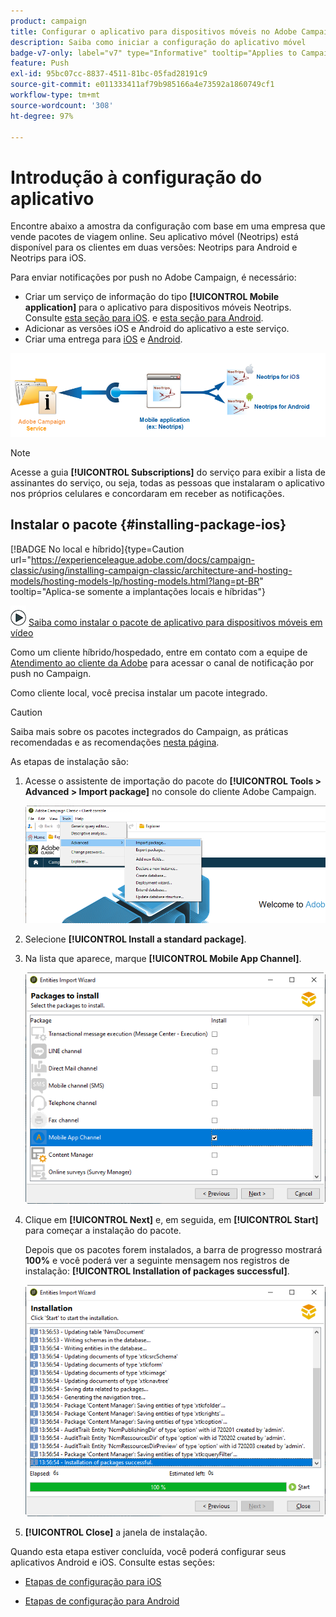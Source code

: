 ```yaml
---
product: campaign
title: Configurar o aplicativo para dispositivos móveis no Adobe Campaign
description: Saiba como iniciar a configuração do aplicativo móvel
badge-v7-only: label="v7" type="Informative" tooltip="Applies to Campaign Classic v7 only"
feature: Push
exl-id: 95bc07cc-8837-4511-81bc-05fad28191c9
source-git-commit: e011333411af79b985166a4e73592a1860749cf1
workflow-type: tm+mt
source-wordcount: '308'
ht-degree: 97%

---
```


# Introdução à configuração do aplicativo



Encontre abaixo a amostra da configuração com base em uma empresa que vende pacotes de viagem online. Seu aplicativo móvel (Neotrips) está disponível para os clientes em duas versões: Neotrips para Android e Neotrips para iOS.

Para enviar notificações por push no Adobe Campaign, é necessário:

* Criar um serviço de informação do tipo **[!UICONTROL Mobile application]** para o aplicativo para dispositivos móveis Neotrips. Consulte [esta seção para iOS](configuring-the-mobile-application.md#configuring-ios-service). e [esta seção para Android](configuring-the-mobile-application-android.md#configuring-android-service).
* Adicionar as versões iOS e Android do aplicativo a este serviço.
* Criar uma entrega para [iOS](create-notifications-ios.md) e [Android](create-notifications-android.md).

![](assets/nmac_service_diagram.png)

>[!NOTE]
>
>Acesse a guia **[!UICONTROL Subscriptions]** do serviço para exibir a lista de assinantes do serviço, ou seja, todas as pessoas que instalaram o aplicativo nos próprios celulares e concordaram em receber as notificações.

## Instalar o pacote {#installing-package-ios}

[!BADGE No local e híbrido]{type=Caution url="https://experienceleague.adobe.com/docs/campaign-classic/using/installing-campaign-classic/architecture-and-hosting-models/hosting-models-lp/hosting-models.html?lang=pt-BR" tooltip="Aplica-se somente a implantações locais e híbridas"}

![](assets/do-not-localize/how-to-video.png) [Saiba como instalar o pacote de aplicativo para dispositivos móveis em vídeo](https://experienceleague.adobe.com/docs/campaign-classic-learn/tutorials/sending-messages/push-channel/installing-the-mobile-app-channel.html?lang=pt-BR#sending-messages)

Como um cliente híbrido/hospedado, entre em contato com a equipe de [Atendimento ao cliente da Adobe](https://helpx.adobe.com/br/enterprise/admin-guide.html/enterprise/using/support-for-experience-cloud.ug.html) para acessar o canal de notificação por push no Campaign.

Como cliente local, você precisa instalar um pacote integrado.

>[!CAUTION]
>
>Saiba mais sobre os pacotes inctegrados do Campaign, as práticas recomendadas e as recomendações [nesta página](../../installation/using/installing-campaign-standard-packages.md).

As etapas de instalação são:

1. Acesse o assistente de importação do pacote do **[!UICONTROL Tools > Advanced > Import package]** no console do cliente Adobe Campaign.

   ![](assets/package_ios.png)

1. Selecione **[!UICONTROL Install a standard package]**.

1. Na lista que aparece, marque **[!UICONTROL Mobile App Channel]**.

   ![](assets/package_ios_2.png)

1. Clique em **[!UICONTROL Next]** e, em seguida, em **[!UICONTROL Start]** para começar a instalação do pacote.

   Depois que os pacotes forem instalados, a barra de progresso mostrará **100%** e você poderá ver a seguinte mensagem nos registros de instalação: **[!UICONTROL Installation of packages successful]**.

   ![](assets/package_ios_3.png)

1. **[!UICONTROL Close]** a janela de instalação.

Quando esta etapa estiver concluída, você poderá configurar seus aplicativos Android e iOS.
Consulte estas seções:

* [Etapas de configuração para iOS](configuring-the-mobile-application.md)

* [Etapas de configuração para Android](configuring-the-mobile-application-android.md)
